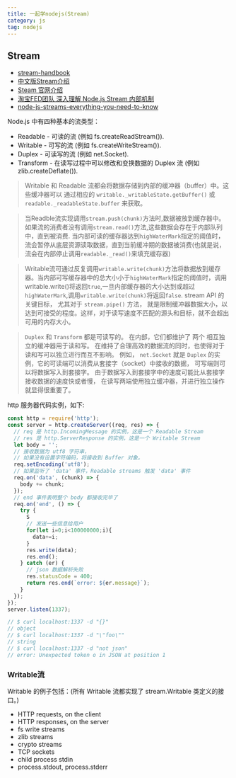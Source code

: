 ```yaml
---
title: 一起学nodejs(Stream)
category: js
tag: nodejs
---
```


## Stream

- [stream-handbook](https://github.com/jabez128/stream-handbook)
- [中文版Stream介绍](http://nodejs.cn/api/stream.html)
- [Steam 官网介绍](https://nodejs.org/docs/latest/api/stream.html#stream_stream)
- [淘宝FED团队 深入理解 Node.js Stream 内部机制](http://taobaofed.org/blog/2017/08/31/nodejs-stream/)
- [node-js-streams-everything-you-need-to-know](https://medium.freecodecamp.org/node-js-streams-everything-you-need-to-know-c9141306be93)

Node.js 中有四种基本的流类型：

- Readable - 可读的流 (例如 fs.createReadStream()).
- Writable - 可写的流 (例如 fs.createWriteStream()).
- Duplex - 可读写的流 (例如 net.Socket).
- Transform - 在读写过程中可以修改和变换数据的 Duplex 流 (例如 zlib.createDeflate()).

> Writable 和 Readable 流都会将数据存储到内部的缓冲器（buffer）中。这些缓冲器可以 通过相应的 `writable._writableState.getBuffer()` 或 `readable._readableState.buffer` 来获取。

> 当Readble流实现调用`stream.push(chunk)`方法时,数据被放到缓存器中。如果流的消费者没有调用`stream.read()`方法,这些数据会存在于内部队列中，直到被消费.
> 当内部可读的缓存器达到`highWaterMark`指定的阈值时，流会暂停从底层资源读取数据，直到当前缓冲期的数据被消费(也就是说，流会在内部停止调用`readable._read()`来填充缓存器)

> Writable流可通过反复调用`writable.write(chunk)`方法将数据放到缓存器。当内部可写缓存器中的总大小小于`highWaterMark`指定的阈值时，调用writable.write()将返回`true`,一旦内部缓存器的大小达到或超过`highWaterMark`,调用`writable.write(chunk)`将返回`false`.
> stream API 的关键目标， 尤其对于 `stream.pipe()` 方法， 就是限制缓冲器数据大小，以达到可接受的程度。这样，对于读写速度不匹配的源头和目标，就不会超出可用的内存大小。

> `Duplex` 和 `Transform` 都是可读写的。 在内部，它们都维护了 两个 相互独立的缓冲器用于读和写。 在维持了合理高效的数据流的同时，也使得对于读和写可以独立进行而互不影响。 例如， `net.Socket` 就是 `Duplex` 的实例，它的可读端可以消费从套接字（socket）中接收的数据， 可写端则可以将数据写入到套接字。 由于数据写入到套接字中的速度可能比从套接字接收数据的速度快或者慢， 在读写两端使用独立缓冲器，并进行独立操作就显得很重要了。

http 服务器代码实例，如下:

```javascript
const http = require('http');
const server = http.createServer((req, res) => {
  // req 是 http.IncomingMessage 的实例，这是一个 Readable Stream
  // res 是 http.ServerResponse 的实例，这是一个 Writable Stream
  let body = '';
  // 接收数据为 utf8 字符串，
  // 如果没有设置字符编码，将接收到 Buffer 对象。
  req.setEncoding('utf8');
  // 如果监听了 'data' 事件，Readable streams 触发 'data' 事件 
  req.on('data', (chunk) => {
    body += chunk;
  });
  // end 事件表明整个 body 都接收完毕了 
  req.on('end', () => {
    try {
      S
      // 发送一些信息给用户
      for(let i=0;i<100000000;i){
        data+=i;
      }
      res.write(data);
      res.end();
    } catch (er) {
      // json 数据解析失败 
      res.statusCode = 400;
      return res.end(`error: ${er.message}`);
    }
  });
});
server.listen(1337);

// $ curl localhost:1337 -d "{}"
// object
// $ curl localhost:1337 -d "\"foo\""
// string
// $ curl localhost:1337 -d "not json"
// error: Unexpected token o in JSON at position 1
```

### Writable流

Writable 的例子包括：(所有 Writable 流都实现了 stream.Writable 类定义的接口。)

- HTTP requests, on the client
- HTTP responses, on the server
- fs write streams
- zlib streams
- crypto streams
- TCP sockets
- child process stdin
- process.stdout, process.stderr